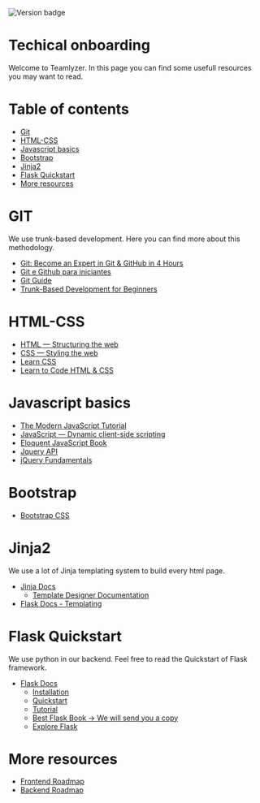 ![Version badge](https://img.shields.io/badge/Version-1.0.0-blue.svg?maxAge=2592000)

**Techical onboarding**
=======================

Welcome to Teamlyzer. In this page you can find some usefull resources you may want to read.

Table of contents
=================

  * [Git](#git) 
  * [HTML-CSS](#html-css) 
  * [Javascript basics](#javascript-basics)
  * [Bootstrap](#bootstrap)
  * [Jinja2](#jinja2)
  * [Flask Quickstart](#flask-quickstart)
  * [More resources](#more-resources)

**GIT**
=======
We use trunk-based development. Here you can find more about this methodology.

- [Git: Become an Expert in Git & GitHub in 4 Hours](https://www.udemy.com/course/git-expert-4-hours/)
- [Git e Github para iniciantes](https://www.udemy.com/course/git-e-github-para-iniciantes/)
- [Git Guide](https://github.com/git-guides)
- [Trunk-Based Development for Beginners](https://www.nebulaworks.com/insights/posts/trunk-based-development-for-beginners)

**HTML-CSS**
========
- [HTML — Structuring the web](https://developer.mozilla.org/en-US/docs/Learn/HTML)
- [CSS — Styling the web](https://developer.mozilla.org/en-US/docs/Learn/CSS)
- [Learn CSS](https://web.dev/learn/css/)
- [Learn to Code HTML & CSS](https://learn.shayhowe.com/)

**Javascript basics**
=====================
- [The Modern JavaScript Tutorial](https://javascript.info/)
- [JavaScript — Dynamic client-side scripting](https://developer.mozilla.org/en-US/docs/Learn/JavaScript)
- [Eloquent JavaScript Book](https://eloquentjavascript.net/)
- [Jquery API](https://api.jquery.com/)
- [jQuery Fundamentals](http://jqfundamentals.com/) 

**Bootstrap**
==============
- [Bootstrap CSS](https://getbootstrap.com/docs/3.4/css/)

**Jinja2**
===========

We use a lot of Jinja templating system to build every html page. 

- [Jinja Docs](https://jinja.palletsprojects.com/en/3.1.x/)
    - [Template Designer Documentation](https://jinja.palletsprojects.com/en/3.1.x/templates/)
- [Flask Docs - Templating](https://flask.palletsprojects.com/en/2.1.x/templating/)

**Flask Quickstart**
====================

We use python in our backend. Feel free to read the Quickstart of Flask framework.

- [Flask Docs](https://flask.palletsprojects.com/en/2.1.x/)
    - [Installation](https://flask.palletsprojects.com/en/2.1.x/installation/)
    - [Quickstart](https://flask.palletsprojects.com/en/2.1.x/quickstart/)
    - [Tutorial](https://blog.miguelgrinberg.com/post/the-flask-mega-tutorial-part-i-hello-world)
    - [Best Flask Book -> We will send you a copy](https://www.amazon.com/Flask-Web-Development-Developing-Applications/dp/1491991739)
    - [Explore Flask](http://exploreflask.com/en/latest/)
    
**More resources**
==================

- [Frontend Roadmap](https://roadmap.sh/frontend)
- [Backend Roadmap](https://roadmap.sh/backend)
